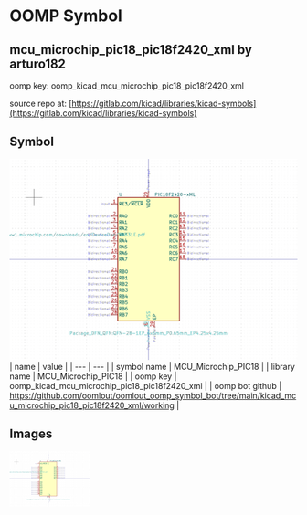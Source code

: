 # OOMP Symbol  
## mcu_microchip_pic18_pic18f2420_xml  by arturo182  
  
oomp key: oomp_kicad_mcu_microchip_pic18_pic18f2420_xml  
  
source repo at: [https://gitlab.com/kicad/libraries/kicad-symbols](https://gitlab.com/kicad/libraries/kicad-symbols)  
## Symbol  
  
[![working.png](working_600.png)](working.png)  
| name | value | 
| --- | --- | 
| symbol name | MCU_Microchip_PIC18 | 
| library name | MCU_Microchip_PIC18 | 
| oomp key | oomp_kicad_mcu_microchip_pic18_pic18f2420_xml | 
| oomp bot github | https://github.com/oomlout/oomlout_oomp_symbol_bot/tree/main/kicad_mcu_microchip_pic18_pic18f2420_xml/working | 
## Images  
  
[![working.png](working_140.png)](working.png)  

